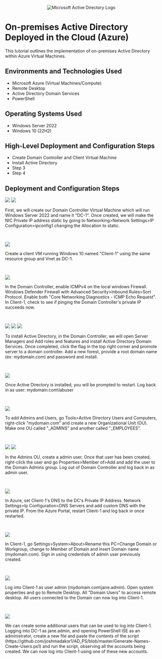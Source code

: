 <p align="center">
<img src="https://i.imgur.com/pU5A58S.png" alt="Microsoft Active Directory Logo"/>
</p>

<h1>On-premises Active Directory Deployed in the Cloud (Azure)</h1>
This tutorial outlines the implementation of on-premises Active Directory within Azure Virtual Machines.<br />

<h2>Environments and Technologies Used</h2>

- Microsoft Azure (Virtual Machines/Compute)
- Remote Desktop
- Active Directory Domain Services
- PowerShell

<h2>Operating Systems Used </h2>

- Windows Server 2022
- Windows 10 (22H2)

<h2>High-Level Deployment and Configuration Steps</h2>

- Create Domain Controller and Client Virtual Machine
- Install Active Directory
- Step 3
- Step 4

<h2>Deployment and Configuration Steps</h2>

<p>
<img src="https://github.com/user-attachments/assets/a3ea1a56-d1dd-4654-84ae-447b789efa46"/> <img src="https://github.com/user-attachments/assets/bdc0314b-0b7e-4119-a052-effaea3581f7"/>
</p>
<p>
First, we will create our Domain Controller Virtual Machine which will run Windows Server 2022 and name it "DC-1". Once created, we will make the NIC Private IP address static by going to Networking>Network Settings>IP Configuration>ipconfig1 changing the Allocation to static.
</p>
<br />

<p>
<img src="https://github.com/user-attachments/assets/d4a83894-39b9-488b-a609-198f91d4c9b0"/>
</p>
<p>
Create a client VM running Windows 10 named "Client-1" using the same resource group and Vnet as DC-1.
</p>
<br />

<p>
<img src="https://github.com/user-attachments/assets/feb5ca00-ef60-4be7-a727-ae3de6d8ec35"/>
</p>
<p>
In the Domain Controller, enable ICMPv4 on the local windows Firewall. Windows Defender Firewall with Advanced Security>Inbound Rules>Sort Protocol. Enable both "Core Networking Diagnostics - ICMP Echo Request". In Client-1, check to see if pinging the Domain Controller's private IP succeeds now.
</p>
<br />

<p>
<img src="https://github.com/user-attachments/assets/db1a5aad-bf57-4960-8f27-8b117b3b281d"/> <img src="https://github.com/user-attachments/assets/d9121532-e618-4ca4-9880-fd58c136661b"/> <img src="https://github.com/user-attachments/assets/162fe1ba-4bdd-47fc-85f1-52cec1a24a4e"/>
</p>
<p>
To install Active Directory, in the Domain Controller, we will open Server Managers and Add roles and features and install Active Directory Domain Services. Once completed, click the flag in the top right corner and promote server to a domain controller. Add a new forest, provide a root domain name (ex: mydomain.com) and password and install.
</p>
<br />

<p>
<img src="https://github.com/user-attachments/assets/826e257b-ac4e-44ef-bff9-8470b680344c"/>
</p>
<p>
Once Active Directory is installed, you will be prompted to restart. Log back in as user: mydomain.com\labuser
</p>
<br />

<p>
<img src="https://github.com/user-attachments/assets/8ed141d5-6750-401c-b386-e9947ba38f42"/>
</p>
<p>
To add Admins and Users, go Tools>Active Directory Users and Computers, right-click "mydomain.com" and create a new Organizational Unit (OU). Make one OU called "_ADMINS" and another called "_EMPLOYEES". 
</p>
<br />

<p>
<img src="https://github.com/user-attachments/assets/b91315e7-dde5-438f-aef9-44508d0d4304"/> <img src="https://github.com/user-attachments/assets/4b8e64e3-a910-49ba-b0a3-e9de5d5b59e9"/>
</p>
<p>
In the Admins OU, create a admin user. Once that user has been created, right-click the user and go Properties>Member of>Add and add the user to the Domain Admins group. Log out of Domain Controller and log back in as admin user.
</p>
<br />

<p>
<img src="https://github.com/user-attachments/assets/02c168d2-8597-4cb7-8e3c-33e9a0bef1b0"/>
</p>
<p>
In Azure, set Client-1's DNS to the DC's Private IP Address. Network Settings>Ip Configuration>DNS Servers and add custom DNS with the private IP. From the Azure Portal, restart Client-1 and log back in once restarted.
</p>
<br />

<p>
<img src="https://github.com/user-attachments/assets/2dea9111-c18d-4eef-88a1-b601c825b56e"/>
</p>
<p>
In Client-1, go Settings>System>About>Rename this PC>Change Domain or Workgroup, change to Member of Domain and insert Domain name (mydomain.com). Sign in using credentials of admin user previously created.
</p>
<br />

<p>
<img src="https://github.com/user-attachments/assets/5cb4b491-0c9c-4c39-a2d3-b6511ff37abf"/>
</p>
<p>
Log into Client-1 as user admin (mydomain.com\jane.admin). Open system properties and go to Remote Desktop. All "Domain Users" to access remote desktop. All users connected to the Domain can now log into Client-1.
</p>
<br />

<p>
<img src="https://github.com/user-attachments/assets/cc961767-cdca-4a6d-81aa-b1cce7db3426"/>
</p>
<p>
We can create some additional users that can be used to log into Client-1. Logging into DC-1 as jane.admin, and opening PowerShell ISE as an administrator, create a new file and paste the contents of the script (https://github.com/joshmadakor1/AD_PS/blob/master/Generate-Names-Create-Users.ps1) and run the script, observing all the accounts being created. We can now log into Client-1 using one of these new accounts.
</p>
<br />
